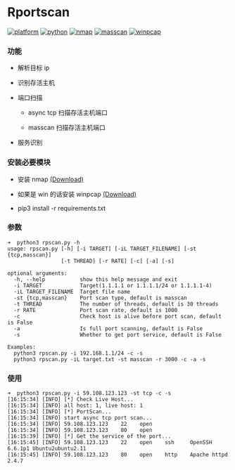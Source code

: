 # Rportscan

[![platform](https://img.shields.io/static/v1?label=platform&message=macOS&color=172b43)](https://github.com/reber0/Rpscan/tree/master)
[![python](https://img.shields.io/static/v1?label=python&message=3.7&color=346fb0)](https://www.python.org/)
[![nmap](https://img.shields.io/static/v1?label=nmap&message=7.70&color=deecf5)](https://nmap.org/)
[![masscan](https://img.shields.io/static/v1?label=masscan&message=1.0.5&color=deecf5)](https://github.com/robertdavidgraham/masscan)
[![winpcap](https://img.shields.io/static/v1?label=winpcap&message=4.1.3&color=deecf5)](https://www.winpcap.org/install/default.htm)

### 功能

* 解析目标 ip

* 识别存活主机

* 端口扫描

  * async tcp 扫描存活主机端口

  * masscan 扫描存活主机端口

* 服务识别

### 安装必要模块
* 安装 nmap [(Download)](https://nmap.org/dist/?C=M&O=D)

* 如果是 win 的话安装 winpcap [(Download)](https://www.winpcap.org/install/default.htm)

* pip3 install -r requirements.txt

### 参数
```
➜  python3 rpscan.py -h
usage: rpscan.py [-h] [-i TARGET] [-iL TARGET_FILENAME] [-st {tcp,masscan}]
                 [-t THREAD] [-r RATE] [-c] [-a] [-s]

optional arguments:
  -h, --help           show this help message and exit
  -i TARGET            Target(1.1.1.1 or 1.1.1.1/24 or 1.1.1.1-4)
  -iL TARGET_FILENAME  Target file name
  -st {tcp,masscan}    Port scan type, default is masscan
  -t THREAD            The number of threads, default is 30 threads
  -r RATE              Port scan rate, default is 1000
  -c                   Check host is alive before port scan, default is False
  -a                   Is full port scanning, default is False
  -s                   Whether to get port service, default is False

Examples:
  python3 rpscan.py -i 192.168.1.1/24 -c -s
  python3 rpscan.py -iL target.txt -st masscan -r 3000 -c -a -s
```

### 使用
```
➜  python3 rpscan.py -i 59.108.123.123 -st tcp -c -s
[16:15:34] [INFO] [*] Check Live Host...
[16:15:34] [INFO] all host: 1, live host: 1
[16:15:34] [INFO] [*] PortScan...
[16:15:34] [INFO] start async tcp port scan...
[16:15:34] [INFO] 59.108.123.123    22    open
[16:15:34] [INFO] 59.108.123.123    80    open
[16:15:39] [INFO] [*] Get the service of the port...
[16:15:45] [INFO] 59.108.123.123    22    open    ssh     OpenSSH         6.6.1p1 Ubuntu2ubuntu2.11
[16:15:45] [INFO] 59.108.123.123    80    open    http    Apache httpd    2.4.7
```
